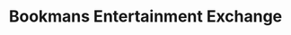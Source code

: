 ---
title: "Bookmans Entertainment Exchange"
url: /mesa/bookmans-entertainment-exchange/
shop: Bücher
---